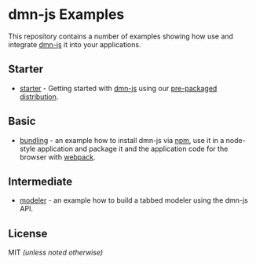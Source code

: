 # dmn-js Examples

This repository contains a number of examples showing how use and integrate
[dmn-js](https://github.com/bpmn-io/dmn-js) it into your applications.


## Starter

* [starter](./starter) - Getting started with [dmn-js](https://github.com/bpmn-io/dmn-js) using our [pre-packaged distribution](./pre-packaged).

## Basic

* [bundling](./bundling) - an example how to install dmn-js via [npm](http://npmjs.org), use it in a node-style application and package it and the application code for the browser with [webpack](https://webpack.js.org).

## Intermediate

* [modeler](https://github.com/bpmn-io/dmn-js-examples/tree/master/modeler) - an example how to build a tabbed modeler using the dmn-js API.

## License

MIT _(unless noted otherwise)_
